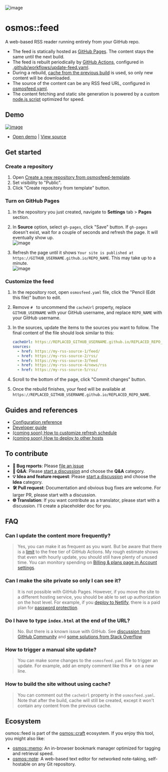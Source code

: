 ![image](https://user-images.githubusercontent.com/1895289/115334130-aa80fb00-a14f-11eb-9f9a-e0d2b8a15851.png)

# osmos::feed

A web-based RSS reader running entirely from your GitHub repo.

- The feed is statically hosted as [GitHub Pages](https://pages.github.com/). The content stays the same until the next build.
- The feed is rebuilt periodically by [GitHub Actions](https://github.com/features/actions), configured in [.github/workflows/update-feed.yaml](https://github.com/osmoscraft/osmosfeed-demo/blob/main/.github/workflows/update-feed.yaml).
- During a rebuild, [cache from the previous build](https://osmoscraft.github.io/osmosfeed-demo/cache.json) is used, so only new content will be downloaded.
- The source of the content can be any RSS feed URL, configured in [osmosfeed.yaml](https://github.com/osmoscraft/osmosfeed-demo/blob/main/osmosfeed.yaml).
- The content fetching and static site generation is powered by a custom [node.js script](https://github.com/osmoscraft/osmosfeed/blob/master/src/main.ts) optimized for speed.

## Demo

[![image](https://user-images.githubusercontent.com/1895289/114334657-e4268600-9aff-11eb-90c6-184284b90be2.png)](https://osmoscraft.github.io/osmosfeed-demo/)

- [Open demo](https://osmoscraft.github.io/osmosfeed-demo/) | [View source](https://github.com/osmoscraft/osmosfeed-demo)

## Get started

### Create a repository

1. Open [Create a new repository from osmosfeed-template](https://github.com/osmoscraft/osmosfeed-template/generate).
2. Set visibility to "Public".
3. Click "Create repository from template" button.

### Turn on GitHub Pages

1. In the repository you just created, navigate to **Settings** tab > **Pages** section.
2. In **Source** option, select `gh-pages`, click "Save" button. If `gh-pages` doesn't exist, wait for a couple of seconds and refresh the page. It will eventually show up.  
   ![image](https://user-images.githubusercontent.com/1895289/114324508-3dca8880-9adf-11eb-98c9-0a0779f5fd7a.png)

3. Refresh the page until it shows `Your site is published at https://GITHUB_USERNAME.github.io/REPO_NAME`. This may take up to a minute.  
   ![image](https://user-images.githubusercontent.com/1895289/114324153-75383580-9add-11eb-81a6-186cb18d0851.png)

### Customize the feed

1. In the repository root, open `osmosfeed.yaml` file, click the "Pencil (Edit this file)" button to edit.
2. Remove `# ` to uncommend the `cacheUrl` property, replace `GITHUB_USERNAME` with your GitHub username, and replace `REPO_NAME` with your GitHub username.
3. In the sources, update the items to the sources you want to follow. The final content of the file should look similar to this:

   ```yaml
   cacheUrl: https://REPLACED_GITHUB_USERNAME.github.io/REPLACED_REPO_NAME/cache.json
   sources:
     - href: https://my-rss-source-1/feed/
     - href: https://my-rss-source-2/rss/
     - href: https://my-rss-source-3/feed
     - href: https://my-rss-source-4/news/rss
     - href: https://my-rss-source-5/rss/
   ```

4. Scroll to the bottom of the page, click "Commit changes" button.
5. Once the rebuild finishes, your feed will be available at `https://REPLACED_GITHUB_USERNAME.github.io/REPLACED_REPO_NAME`.

## Guides and references

- [Configuration reference](./docs/osmosfeed-yaml-reference.md)
- [Developer guide](./docs/developer-guide.md)
- [(coming soon) How to customize refresh schedule](./docs/how-to-customize-refresh-schedule.md)
- [(coming soon) How to deploy to other hosts](./docs/how-to-deploy-to-other-hosts.md)

## To contribute

- **🐞 Bug reports**: Please [file an issue](https://github.com/osmoscraft/osmosfeed/issues/new?assignees=&labels=&template=bug_report.md&title=)
- **🙏 Q&A**: Please [start a discussion](https://github.com/osmoscraft/osmosfeed/discussions/categories/q-a) and choose the **Q&A** category.
- **💡 Idea and feature request**: Please [start a discussion](https://github.com/osmoscraft/osmosfeed/discussions/categories/ideas) and choose the **Idea** category.
- **🛠 Pull request**: Documentation and obvious bug fixes are welcome. For larger PR, please start with a discussion.
- **🌐 Translation**: If you want contribute as a translator, please start with a discussion. I'll create a placeholder doc for you.

## FAQ

### Can I update the content more frequently?

> Yes, you can make it as frequent as you want. But be aware that there is a [limit](<(https://docs.github.com/en/github/setting-up-and-managing-billing-and-payments-on-github/about-billing-for-github-actions)>) to the free tier of GitHub Actions. My rough estimate shows that even with hourly update, you should still have plenty of unused time. You can monitory spending on [Billing & plans page in Account settings](https://github.com/settings/billing).

### Can I make the site private so only I can see it?

> It is not possible with GitHub Pages. However, if you move the site to a different hosting service, you should be able to set up authorization on the host level. For example, if you [deploy to Netlify](./docs/guide-deploy-to-netlify), there is a paid plan for [password protection](https://docs.netlify.com/visitor-access/password-protection/).

### Do I have to type `index.html` at the end of the URL?

> No. But there is a known issue with GitHub. See [discussion from GitHub Community](https://github.community/t/my-github-page-doesnt-redirect-to-index-html/10367/24) and [some solutions from Stack Overflow](https://stackoverflow.com/questions/45362628/github-pages-site-not-detecting-index-html)

### How to trigger a manual site update?

> You can make some changes to the `osmosfeed.yaml` file to trigger an update. For example, add an empty comment like this `# ` on a new line.

### How to build the site without using cache?

> You can comment out the `cacheUrl` property in the `osmosfeed.yaml`. Note that after the build, cache will still be created, except it won't contain any content from the previous cache.

## Ecosystem

osmos::feed is part of the [osmos::craft](https://osmoscraft.org) ecosystem. If you enjoy this tool, you might also like:

- [osmos::memo](https://github.com/osmoscraft/osmosmemo): An in-browser bookmark manager optimized for tagging and retrieval speed.
- [osmos::note](https://github.com/osmoscraft/osmosnote): A web-based text editor for networked note-taking, self-hostable on any Git repository.
